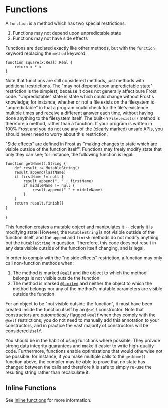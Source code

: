 Functions
=========

A `function` is a method which has two special restrictions:

1. Functions may not depend upon unpredictable state
2. Functions may not have side effects

Functions are declared exactly like other methods, but with the `function` keyword replacing the
`method` keyword:

    function square(x:Real):Real {
        return x * x
    }

Note that functions are still considered methods, just methods with additional restrictions. The
"may not depend upon unpredictable state" restriction is the simplest, because it does not generally
affect pure Frost code. "Unpredictable" state is state which could change without Frost's knowledge;
for instance, whether or not a file exists on the filesystem is "unpredictable" in that a program
could check for the file's existence multiple times and receive a different answer each time,
without having done anything to the filesystem itself. The built-in `File.exists()` method is
therefore a method, rather than a function. If your program is written in 100% Frost and you do not
use any of the (clearly marked) unsafe APIs, you should never need to worry about this restriction.

"Side effects" are defined in Frost as "making changes to state which are visible outside of the
function itself". Functions may freely modify state that only they can see; for instance, the
following function is legal:

    function getName():String {
        def result := MutableString()
        result.append(lastName)
        if firstName != null {
            result.append(", " + firstName)
            if middleName != null {
                result.append(" " + middleName)
            }
        }
        return result.finish()
    }
)

This function creates a mutable object and manipulates it -- clearly it is modifying state! However,
the `MutableString` is not visible outside of the function itself, and the `append` and `finish`
methods do not modify anything but the `MutableString` in question. Therefore, this code does not
result in any data visible outside of the function itself changing, and is legal.

In order to comply with the "no side effects" restriction, a function may only call non-function
methods when:

1. The method is marked [`@self`](annotations.md#self) and the object to which the method belongs
   is not visible outside the function
2. The method is marked [`@limited`](annotations.md#limited) and neither the object to which the
   method belongs nor any of the method's mutable parameters are visible outside the function

For an object to be "not visible outside the function", it must have been created inside the
function itself by an `@self` constructor. Note that constructors are *automatically* flagged
`@self` when they comply with the `@self` restrictions; you do not need to manually add this
annotation to your constructors, and in practice the vast majority of constructors will be 
considered `@self`.

You should be in the habit of using functions where possible. They provide strong data integrity
guarantees and make it easier to write high-quality code. Furthermore, functions enable
optimizations that would otherwise not be possible: for instance, if you make multiple calls to the
`getName()` function above, the compiler may be able to prove that no state has changed between the
calls and therefore it is safe to simply re-use the resulting string rather than recalculate it.

Inline Functions
----------------

See [inline functions](inlineMethods.md) for more information.
